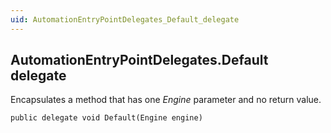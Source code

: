 ```yaml
---
uid: AutomationEntryPointDelegates_Default_delegate
---
```


## AutomationEntryPointDelegates.Default delegate

Encapsulates a method that has one *Engine* parameter and no return value.

```txt
public delegate void Default(Engine engine)
```
